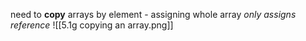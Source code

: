 need to **copy** arrays by element
	- assigning whole array *only assigns reference*
![[5.1g copying an array.png]]
